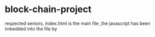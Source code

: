# block-chain-project

respected seniors,
index.html is the main file ,the javascript has been imbedded into the file by <script> method,
chat1.html is the html file opened when the "chat" button is clicked.
app.js is the javascript file i used for rough work.
  thank you respected seniors i hope you like my project.
